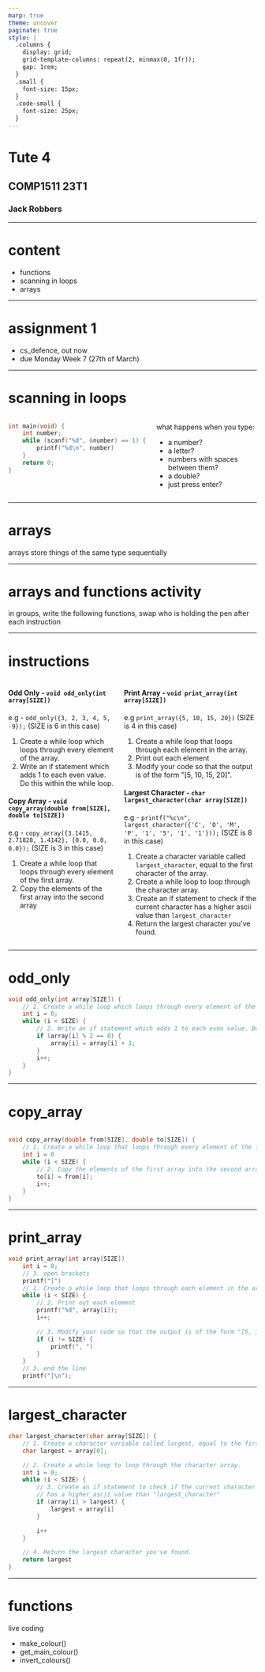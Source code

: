 ```yaml
---
marp: true
theme: uncover
paginate: true
style: |
  .columns {
    display: grid;
    grid-template-columns: repeat(2, minmax(0, 1fr));
    gap: 1rem;
  }
  .small {
    font-size: 15px;
  }
  .code-small {
    font-size: 25px;
  }
---
```


# Tute 4
## COMP1511 23T1
### Jack Robbers

---

# content

* functions
* scanning in loops
* arrays

---

# assignment 1

* cs_defence, out now
* due Monday Week 7 (27th of March)

---


# scanning in loops
  
<div class="columns">
<div>

```c
int main(void) {
    int number;
    while (scanf("%d", &number) == 1) {
        printf("%d\n", number)
    }
    return 0;
} 
```

</div>
<div>

what happens when you type:
* a number?
* a letter?
* numbers with spaces between them?
* a double?
* just press enter?

</div>
</div>

---

# arrays

arrays store things of the same type sequentially

---

# arrays and functions activity

in groups, write the following functions, swap who is holding the pen after each instruction

---

# instructions

<div class="small columns">
<div>

#### Odd Only - `void odd_only(int array[SIZE])`

e.g - `odd_only({3, 2, 3, 4, 5, -9});` (SIZE is 6 in this case)

1. Create a while loop which loops through every element of the array.
2. Write an if statement which adds 1 to each even value. Do this within the while loop.

#### Copy Array - `void copy_array(double from[SIZE], double to[SIZE])`

e.g - `copy_array({3.1415, 2.71828, 1.4142}, {0.0, 0.0, 0.0});` (SIZE is 3 in this case)

1. Create a while loop that loops through every element of the first array.
2. Copy the elements of the first array into the second array

</div>
<div>

#### Print Array - `void print_array(int array[SIZE])`

e.g `print_array({5, 10, 15, 20})` (SIZE is 4 in this case)

1. Create a while loop that loops through each element in the array.
2. Print out each element
3. Modify your code so that the output is of the form "[5, 10, 15, 20]".
#### Largest Character - `char largest_character(char array[SIZE])` 

e.g - `printf("%c\n", largest_character({'C', 'O', 'M', 'P', '1', '5', '1', '1'}));` (SIZE is 8 in this case)

1. Create a character variable called `largest_character`, equal to the first character of the array.
2. Create a while loop to loop through the character array.
3. Create an if statement to check if the current character has a higher ascii value than `largest_character`
4. Return the largest character you've found.

</div>
</div>


---

# odd_only

<div class="code-small">

```c
void odd_only(int array[SIZE]) {
    // 1. Create a while loop which loops through every element of the array.
    int i = 0;
    while (i < SIZE) {
        // 2. Write an if statement which adds 1 to each even value. Do this within the while loop.
        if (array[i] % 2 == 0) {
            array[i] = array[i] + 1;
        }
        i++;
    }
}
```

</div>

---

# copy_array

<div class="code-small">

```c

void copy_array(double from[SIZE], double to[SIZE]) {
    // 1. Create a while loop that loops through every element of the first array.
    int i = 0
    while (i < SIZE) {
        // 2. Copy the elements of the first array into the second array (leave 0's at the end)
        to[i] = from[i];
        i++;
    }
}

```

</div>

---

# print_array

<div class="code-small">

```c
void print_array(int array[SIZE])
    int i = 0;
    // 3. open brackets
    printf("[")
    // 1. Create a while loop that loops through each element in the array.
    while (i < SIZE) {
        // 2. Print out each element
        printf("%d", array[i]);
        i++;

        // 3. Modify your code so that the output is of the form "[5, 10, 15, 20]".
        if (i != SIZE) {
            printf(", ")
        }
    }
    // 3. end the line
    printf("]\n");
```

</div>

---
# largest_character

<div class="code-small">

```c
char largest_character(char array[SIZE]) {
    // 1. Create a character variable called largest, equal to the first character of the array.
    char largest = array[0];

    // 2. Create a while loop to loop through the character array.
    int i = 0;
    while (i < SIZE) {
        // 3. Create an if statement to check if the current character 
        // has a higher ascii value than "largest_character"
        if (array[i] > largest) {
            largest = array[i]
        }

        i++
    }

    // 4. Return the largest character you've found.
    return largest
}
```

</div>

---

# functions

live coding
* make_colour()
* get_main_colour()
* invert_colours()
